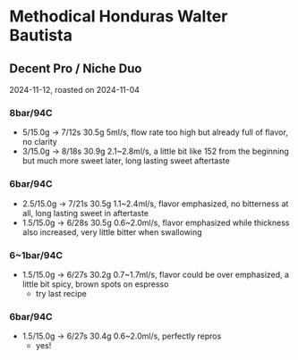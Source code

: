 # Methodical Honduras Walter Bautista

## Decent Pro / Niche Duo

2024-11-12, roasted on 2024-11-04

### 8bar/94C

- 5/15.0g -> 7/12s 30.5g 5ml/s, flow rate too high but already full of flavor, no clarity
- 3/15.0g -> 8/18s 30.9g 2.1\~2.8ml/s, a little bit like 152 from the beginning but much more sweet later, long lasting sweet aftertaste

### 6bar/94C

- 2.5/15.0g -> 7/21s 30.5g 1.1\~2.4ml/s, flavor emphasized, no bitterness at all, long lasting sweet in aftertaste
- 1.5/15.0g -> 6/28s 30.5g 0.6\~2.0ml/s, flavor emphasized while thickness also increased, very little bitter when swallowing

### 6\~1bar/94C

- 1.5/15.0g -> 6/27s 30.2g 0.7\~1.7ml/s, flavor could be over emphasized, a little bit spicy, brown spots on espresso
  - try last recipe

### 6bar/94C

- 1.5/15.0g -> 6/27s 30.4g 0.6\~2.0ml/s, perfectly repros
  - yes!
